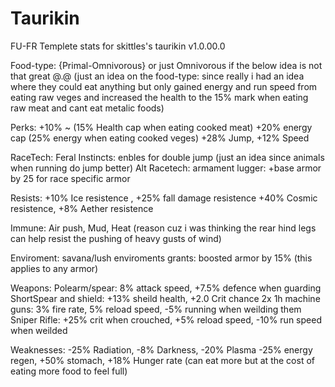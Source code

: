# Taurikin
FU-FR Templete stats for skittles's taurikin
v1.0.00.0

Food-type: {Primal-Omnivorous} or just Omnivorous if the below idea is not that great @.@
(just an idea on the food-type: since really i had an idea where they could eat anything but only gained energy and run speed from eating raw veges and increased the health to the 15% mark 
when eating raw meat and cant eat metalic foods)

Perks:
+10% ~ (15% Health cap when eating cooked meat)
+20% energy cap (25% energy when eating cooked veges)
+28% Jump, +12% Speed

RaceTech: Feral Instincts: enbles for double jump 
(just an idea since animals when running do jump better)
Alt Racetech: armament lugger: +base armor by 25 for race specific armor 

Resists: 
+10% Ice resistence , +25% fall damage resistence
+40% Cosmic resistence, +8% Aether resistence

Immune: 
Air push, Mud, Heat  (reason cuz i was thinking the rear hind legs can help resist the pushing of heavy gusts of wind)

Enviroment: 
savana/lush enviroments grants: boosted armor by 15% (this applies to any armor)

Weapons:
Polearm/spear: 8% attack speed, +7.5% defence when guarding
ShortSpear and shield: +13% sheild health, +2.0 Crit chance
2x 1h machine guns: 3% fire rate, 5% reload speed, -5% running when weilding them
Sniper Rifle: +25% crit when crouched, +5% reload speed, -10% run speed when weilded

Weaknesses: 
-25% Radiation, -8% Darkness, -20% Plasma
-25% energy regen,
+50% stomach, +18% Hunger rate (can eat more but at the cost of eating more food to feel full)
